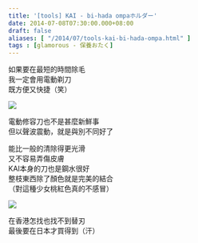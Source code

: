 ```yaml
---
title: '[tools] KAI - bi-hada ompaホルダー'
date: 2014-07-08T07:30:00.000+08:00
draft: false
aliases: [ "/2014/07/tools-kai-bi-hada-ompa.html" ]
tags : [glamorous - 保養おたく]
---
```


如果要在最短的時間除毛  
我一定會用電動剃刀  
既方便又快捷（笑）  

![](/images/kaibihadaompa.jpg)

電動修容刀也不是甚麼新鮮事  
但以聲波震動，就是與別不同好了  
  
能比一般的清除得更光滑  
又不容易弄傷皮膚  
KAI本身的刀也是鋼水很好  
整枝東西除了顏色就是完美的結合  
（對這種少女桃紅色真的不感冒）  

![](/images/kaibihadaompa1.jpg)

在香港怎找也找不到替刃  
最後要在日本才買得到（汗）
